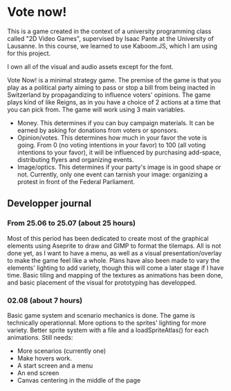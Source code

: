 # Vote now!
This is a game created in the context of a university programming class called "2D Video Games", supervised by Isaac Pante at the University of Lausanne. In this course, we learned to use Kaboom.JS, which I am using for this project.

I own all of the visual and audio assets except for the font.

Vote Now! is a minimal strategy game. The premise of the game is that you play as a political party aiming to pass or stop a bill from being inacted in Switzerland by propagandizing to influence voters' opinions. The game plays kind of like Reigns, as in you have a choice of 2 actions at a time that you can pick from. The game will work using 3 main variables.

* Money. This determines if you can buy campaign materials. It can be earned by asking for donations from voters or sponsors.
* Opinion/votes. This determines how much in your favor the vote is going. From 0 (no voting intentions in your favor) to 100 (all voting intentions to your favor), it will be influenced by purchasing add-space, distributing flyers and organizing events.
* Image/optics. This determines if your party's image is in good shape or not. Currently, only one event can tarnish your image: organizing a protest in front of the Federal Parliament.

## Developper journal
### From 25.06 to 25.07 (about 25 hours)
Most of this period has been dedicated to create most of the graphical elements using Aseprite to draw and GIMP to format the tilemaps. All is not done yet, as I want to have a menu, as well as a visual presentation/overlay to make the game feel like a whole. Plans have also been made to vary the elements' lighting to add variety, though this will come a later stage if I have time. Basic tiling and mapping of the textures as animations has been done, and basic placement of the visual for prototyping has developped.

### 02.08 (about 7 hours)
Basic game system and scenario mechanics is done. The game is technically operationnal. More options to the sprites' lighting for more variety. Better sprite system with a file and a loadSpriteAtlas() for each animations. Still needs:

* More scenarios (currently one)
* Make hovers work.
* A start screen and a menu
* An end screen
* Canvas centering in the middle of the page